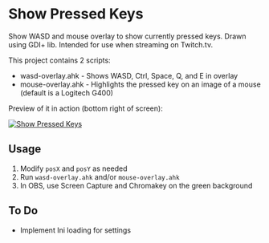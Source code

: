 # Show Pressed Keys

Show WASD and mouse overlay to show currently pressed keys. Drawn using GDI+ lib. Intended for use when streaming on Twitch.tv.

This project contains 2 scripts:

- wasd-overlay.ahk - Shows WASD, Ctrl, Space, Q, and E in overlay
- mouse-overlay.ahk - Highlights the pressed key on an image of a mouse (default is a Logitech G400)

Preview of it in action (bottom right of screen):

[![Show Pressed Keys](http://img.youtube.com/vi/wKHAsfyKZ-M/0.jpg)](https://www.youtube.com/watch?v=wKHAsfyKZ-M)

## Usage

1. Modify `posX` and `posY` as needed
2. Run `wasd-overlay.ahk` and/or `mouse-overlay.ahk`
3. In OBS, use Screen Capture and Chromakey on the green background

## To Do

- Implement Ini loading for settings